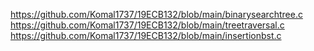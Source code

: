 https://github.com/Komal1737/19ECB132/blob/main/binarysearchtree.c
https://github.com/Komal1737/19ECB132/blob/main/treetraversal.c
https://github.com/Komal1737/19ECB132/blob/main/insertionbst.c
